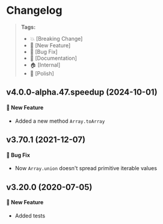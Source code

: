 Changelog
=========

> **Tags:**
> - :boom:       [Breaking Change]
> - :rocket:     [New Feature]
> - :bug:        [Bug Fix]
> - :memo:       [Documentation]
> - :house:      [Internal]
> - :nail_care:  [Polish]

## v4.0.0-alpha.47.speedup (2024-10-01)

#### :rocket: New Feature

* Added a new method `Array.toArray`

## v3.70.1 (2021-12-07)

#### :bug: Bug Fix

* Now `Array.union` doesn't spread primitive iterable values

## v3.20.0 (2020-07-05)

#### :rocket: New Feature

* Added tests
